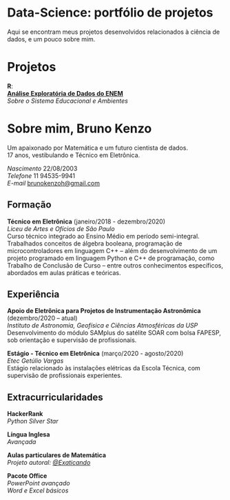 # Data-Science: portfólio de projetos

Aqui se encontram meus projetos desenvolvidos relacionados à ciência de dados, e um pouco sobre mim.

# Projetos

**R**:   
[**Análise Exploratória de Dados do
ENEM**](https://github.com/KenzoBH/Data-Science/blob/main/ENEM/ENEM.md)   
*Sobre o Sistema Educacional e Ambientes*

# Sobre mim, Bruno Kenzo

Um apaixonado por Matemática e um futuro cientista de dados.   
17 anos, vestibulando e Técnico em Eletrônica.

*Nascimento* 22/08/2003  
*Telefone* 11 94535-9941  
*E-mail*
<a href="mailto:brunokenzoh@gmail.com" class="email">brunokenzoh@gmail.com</a>

## **Formação**

**Técnico em Eletrônica** (janeiro/2018 - dezembro/2020)  
*Liceu de Artes e Ofícios de São Paulo*  
Curso técnico integrado ao Ensino Médio em período semi-integral.
Trabalhados conceitos de álgebra booleana, programação de
microcontroladores em linguagem C++ – além do desenvolvimento de um
projeto programado em linguagem Python e C++ de programação, como
Trabalho de Conclusão de Curso – entre outros conhecimentos específicos,
abordados em aulas práticas e teóricas.

## **Experiência**

**Apoio de Eletrônica para Projetos de Instrumentação Astronômica**
(dezembro/2020 – atual)  
*Instituto de Astronomia, Geofísica e Ciências Atmosféricas da USP*  
Desenvolvimento do módulo SAMplus do satélite SOAR com bolsa FAPESP, sob
orientação e supervisão de profissionais.

**Estágio - Técnico em Eletrônica** (março/2020 - agosto/2020)  
*Etec Getúlio Vargas*  
Estágio relacionado às instalações elétricas da Escola Técnica, com
supervisão de profissionais experientes.


## **Extracurricularidades**

**HackerRank**  
*Python Silver Star*

**Língua Inglesa**  
*Avançada*

**Aulas particulares de Matemática**   
*Projeto autoral: [@Exaticando](https://www.instagram.com/exaticando/)*

**Pacote Office**   
*PowerPoint avançado*   
*Word e Excel básicos*

